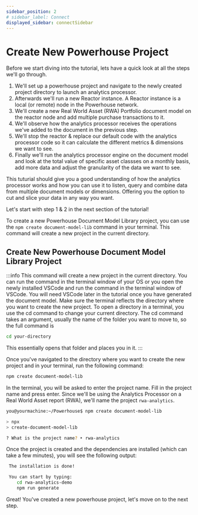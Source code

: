 ```yaml
---
sidebar_position: 2
# sidebar_label: Connect
displayed_sidebar: connectSidebar
---
```


# Create New Powerhouse Project

Before we start diving into the tutorial, lets have a quick look at all the steps we'll go through. 

1. We'll set up a powerhouse project and navigate to the newly created project directory to launch an analytics processor. 
2. Afterwards we'll run a new Reactor instance. A Reactor instance is a local (or remote) node in the Powerhouse network.
3. We'll create a new Real World Asset (RWA) Portfolio document model on the reactor node and add multiple purchase transactions to it. 
4. We'll observe how the analytics processor receives the operations we've added to the document in the previous step. 
5. We'll stop the reactor & replace our default code with the analytics processor code so it can calculate the different metrics & dimensions we want to see.
4. Finally we'll run the analytics processor engine on the document model and look at the total value of specific asset classses on a monthly basis, add more data and adjust the granularity of the data we want to see.

This tuturial should give you a good understanding of how the analytics processor works and how you can use it to listen, query and combine data from multiple document models or dimensions.
Offering you the option to cut and slice your data in any way you want.

Let's start with step 1 & 2 in the next section of the tutorial!

To create a new Powerhouse Document Model Library project, you can use the `npm create document-model-lib` command in your terminal. This command will create a new project in the current directory.

## Create New Powerhouse Document Model Library Project

:::info
This command will create a new project in the current directory.
You can run the command in the terminal window of your OS or you open the newly installed VSCode and run the command in the terminal window of VSCode.
You will need VSCode later in the tutorial once you have generated the document model.
Make sure the terminal reflects the directory where you want to create the new project.
To open a directory in a terminal, you use the cd command to change your current directory. The cd command takes an argument, usually the name of the folder you want to move to, so the full command is 
```bash
cd your-directory
```
This essentially opens that folder and places you in it.
:::

Once you've navigated to the directory where you want to create the new project and in your terminal, run the following command:

```bash
npm create document-model-lib
```

In the terminal, you will be asked to enter the project name. Fill in the project name and press enter.
Since we'll be using the Analytics Processor on a Real World Asset report (RWA), we'll name the project `rwa-analytics`.

```bash
you@yourmachine:~/Powerhouse$ npm create document-model-lib

> npx
> create-document-model-lib

? What is the project name? ‣ rwa-analytics
```	

Once the project is created and the dependencies are installed (which can take a few minutes), you will see the following output:

```bash
 The installation is done!

 You can start by typing:
    cd rwa-analytics-demo
    npm run generate
```

Great! You've created a new powerhouse project, let's move on to the next step.